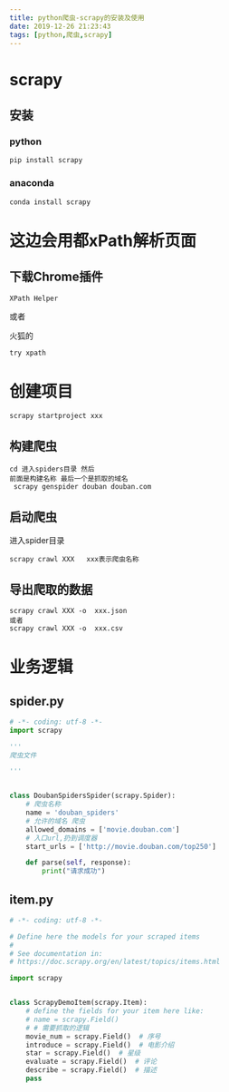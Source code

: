 ```yaml
---
title: python爬虫-scrapy的安装及使用
date: 2019-12-26 21:23:43
tags: [python,爬虫,scrapy]
---
```


# scrapy

## 安装

### python

```
pip install scrapy
```

### anaconda

```
conda install scrapy
```



<!--more-->

# 这边会用都xPath解析页面

## 下载Chrome插件

```
XPath Helper 
```

或者

火狐的

```
try xpath 
```



# 创建项目

```
scrapy startproject xxx
```

## 构建爬虫

```
cd 进入spiders目录 然后
前面是构建名称 最后一个是抓取的域名
 scrapy genspider douban douban.com  
```



## 启动爬虫

进入spider目录

```
scrapy crawl XXX   xxx表示爬虫名称
```

## 导出爬取的数据

```
scrapy crawl XXX -o  xxx.json
或者
scrapy crawl XXX -o  xxx.csv
```



# 业务逻辑

## spider.py

```python
# -*- coding: utf-8 -*-
import scrapy

'''
爬虫文件

'''


class DoubanSpidersSpider(scrapy.Spider):
    # 爬虫名称
    name = 'douban_spiders'
    # 允许的域名 爬虫
    allowed_domains = ['movie.douban.com']
    # 入口url,扔到调度器
    start_urls = ['http://movie.douban.com/top250']

    def parse(self, response):
        print("请求成功")


```

## item.py

```python
# -*- coding: utf-8 -*-

# Define here the models for your scraped items
#
# See documentation in:
# https://doc.scrapy.org/en/latest/topics/items.html

import scrapy


class ScrapyDemoItem(scrapy.Item):
    # define the fields for your item here like:
    # name = scrapy.Field()
    # # 需要抓取的逻辑
    movie_num = scrapy.Field()  # 序号
    introduce = scrapy.Field()  # 电影介绍
    star = scrapy.Field()  # 星级
    evaluate = scrapy.Field()  # 评论
    describe = scrapy.Field()  # 描述
    pass

```